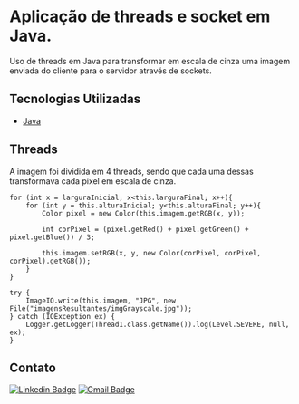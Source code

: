 # Aplicação de threads e socket em Java.

Uso de threads em Java para transformar em escala de cinza uma imagem enviada do cliente para o servidor através de sockets.


<h2> Tecnologias Utilizadas </h2>

- [Java](https://www.java.com/pt-BR/)

<h2> Threads </h2>

A imagem foi dividida em 4 threads, sendo que cada uma dessas transformava cada pixel em escala de cinza.
```
for (int x = larguraInicial; x<this.larguraFinal; x++){
    for (int y = this.alturaInicial; y<this.alturaFinal; y++){
        Color pixel = new Color(this.imagem.getRGB(x, y));

        int corPixel = (pixel.getRed() + pixel.getGreen() + pixel.getBlue()) / 3;

        this.imagem.setRGB(x, y, new Color(corPixel, corPixel, corPixel).getRGB());
    }
}

try {
    ImageIO.write(this.imagem, "JPG", new File("imagensResultantes/imgGrayscale.jpg"));
} catch (IOException ex) {
    Logger.getLogger(Thread1.class.getName()).log(Level.SEVERE, null, ex);
}
```



<h2> Contato </h2>

[![Linkedin Badge](https://img.shields.io/badge/-Otávio-blue?style=flat-square&logo=Linkedin&logoColor=white&link=https://www.linkedin.com/in/otaviosilva22/)](https://www.linkedin.com/in/otaviosilva22/)
[![Gmail Badge](https://img.shields.io/badge/-otavio.ssilva22@gmail.com-c14438?style=flat-square&logo=Gmail&logoColor=white&link=mailto:otavio.ssilva22@gmail.com)](mailto:otavio.ssilva22@gmail.com)




